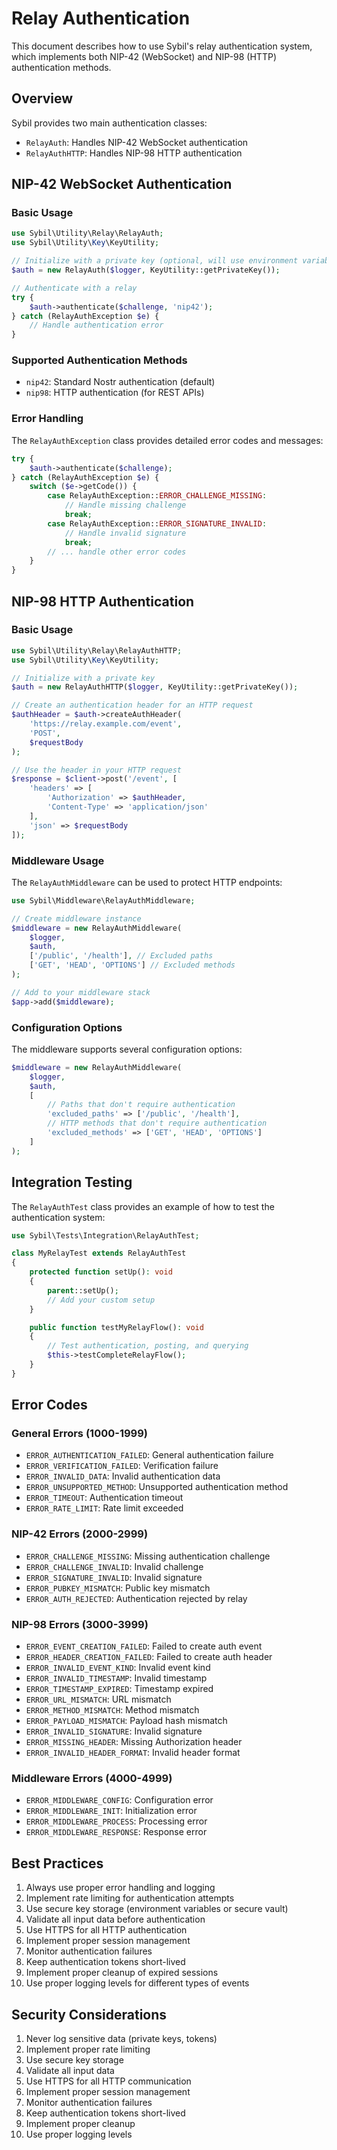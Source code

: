 # Relay Authentication

This document describes how to use Sybil's relay authentication system, which implements both NIP-42 (WebSocket) and NIP-98 (HTTP) authentication methods.

## Overview

Sybil provides two main authentication classes:
- `RelayAuth`: Handles NIP-42 WebSocket authentication
- `RelayAuthHTTP`: Handles NIP-98 HTTP authentication

## NIP-42 WebSocket Authentication

### Basic Usage

```php
use Sybil\Utility\Relay\RelayAuth;
use Sybil\Utility\Key\KeyUtility;

// Initialize with a private key (optional, will use environment variable if not provided)
$auth = new RelayAuth($logger, KeyUtility::getPrivateKey());

// Authenticate with a relay
try {
    $auth->authenticate($challenge, 'nip42');
} catch (RelayAuthException $e) {
    // Handle authentication error
}
```

### Supported Authentication Methods

- `nip42`: Standard Nostr authentication (default)
- `nip98`: HTTP authentication (for REST APIs)

### Error Handling

The `RelayAuthException` class provides detailed error codes and messages:

```php
try {
    $auth->authenticate($challenge);
} catch (RelayAuthException $e) {
    switch ($e->getCode()) {
        case RelayAuthException::ERROR_CHALLENGE_MISSING:
            // Handle missing challenge
            break;
        case RelayAuthException::ERROR_SIGNATURE_INVALID:
            // Handle invalid signature
            break;
        // ... handle other error codes
    }
}
```

## NIP-98 HTTP Authentication

### Basic Usage

```php
use Sybil\Utility\Relay\RelayAuthHTTP;
use Sybil\Utility\Key\KeyUtility;

// Initialize with a private key
$auth = new RelayAuthHTTP($logger, KeyUtility::getPrivateKey());

// Create an authentication header for an HTTP request
$authHeader = $auth->createAuthHeader(
    'https://relay.example.com/event',
    'POST',
    $requestBody
);

// Use the header in your HTTP request
$response = $client->post('/event', [
    'headers' => [
        'Authorization' => $authHeader,
        'Content-Type' => 'application/json'
    ],
    'json' => $requestBody
]);
```

### Middleware Usage

The `RelayAuthMiddleware` can be used to protect HTTP endpoints:

```php
use Sybil\Middleware\RelayAuthMiddleware;

// Create middleware instance
$middleware = new RelayAuthMiddleware(
    $logger,
    $auth,
    ['/public', '/health'], // Excluded paths
    ['GET', 'HEAD', 'OPTIONS'] // Excluded methods
);

// Add to your middleware stack
$app->add($middleware);
```

### Configuration Options

The middleware supports several configuration options:

```php
$middleware = new RelayAuthMiddleware(
    $logger,
    $auth,
    [
        // Paths that don't require authentication
        'excluded_paths' => ['/public', '/health'],
        // HTTP methods that don't require authentication
        'excluded_methods' => ['GET', 'HEAD', 'OPTIONS']
    ]
);
```

## Integration Testing

The `RelayAuthTest` class provides an example of how to test the authentication system:

```php
use Sybil\Tests\Integration\RelayAuthTest;

class MyRelayTest extends RelayAuthTest
{
    protected function setUp(): void
    {
        parent::setUp();
        // Add your custom setup
    }

    public function testMyRelayFlow(): void
    {
        // Test authentication, posting, and querying
        $this->testCompleteRelayFlow();
    }
}
```

## Error Codes

### General Errors (1000-1999)
- `ERROR_AUTHENTICATION_FAILED`: General authentication failure
- `ERROR_VERIFICATION_FAILED`: Verification failure
- `ERROR_INVALID_DATA`: Invalid authentication data
- `ERROR_UNSUPPORTED_METHOD`: Unsupported authentication method
- `ERROR_TIMEOUT`: Authentication timeout
- `ERROR_RATE_LIMIT`: Rate limit exceeded

### NIP-42 Errors (2000-2999)
- `ERROR_CHALLENGE_MISSING`: Missing authentication challenge
- `ERROR_CHALLENGE_INVALID`: Invalid challenge
- `ERROR_SIGNATURE_INVALID`: Invalid signature
- `ERROR_PUBKEY_MISMATCH`: Public key mismatch
- `ERROR_AUTH_REJECTED`: Authentication rejected by relay

### NIP-98 Errors (3000-3999)
- `ERROR_EVENT_CREATION_FAILED`: Failed to create auth event
- `ERROR_HEADER_CREATION_FAILED`: Failed to create auth header
- `ERROR_INVALID_EVENT_KIND`: Invalid event kind
- `ERROR_INVALID_TIMESTAMP`: Invalid timestamp
- `ERROR_TIMESTAMP_EXPIRED`: Timestamp expired
- `ERROR_URL_MISMATCH`: URL mismatch
- `ERROR_METHOD_MISMATCH`: Method mismatch
- `ERROR_PAYLOAD_MISMATCH`: Payload hash mismatch
- `ERROR_INVALID_SIGNATURE`: Invalid signature
- `ERROR_MISSING_HEADER`: Missing Authorization header
- `ERROR_INVALID_HEADER_FORMAT`: Invalid header format

### Middleware Errors (4000-4999)
- `ERROR_MIDDLEWARE_CONFIG`: Configuration error
- `ERROR_MIDDLEWARE_INIT`: Initialization error
- `ERROR_MIDDLEWARE_PROCESS`: Processing error
- `ERROR_MIDDLEWARE_RESPONSE`: Response error

## Best Practices

1. Always use proper error handling and logging
2. Implement rate limiting for authentication attempts
3. Use secure key storage (environment variables or secure vault)
4. Validate all input data before authentication
5. Use HTTPS for all HTTP authentication
6. Implement proper session management
7. Monitor authentication failures
8. Keep authentication tokens short-lived
9. Implement proper cleanup of expired sessions
10. Use proper logging levels for different types of events

## Security Considerations

1. Never log sensitive data (private keys, tokens)
2. Implement proper rate limiting
3. Use secure key storage
4. Validate all input data
5. Use HTTPS for all HTTP communication
6. Implement proper session management
7. Monitor authentication failures
8. Keep authentication tokens short-lived
9. Implement proper cleanup
10. Use proper logging levels 